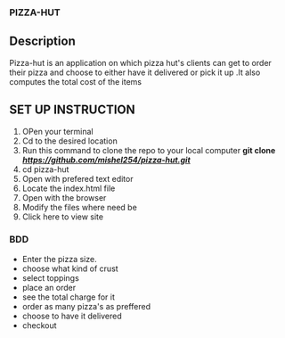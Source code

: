 ### PIZZA-HUT

## Description
Pizza-hut is an application on which pizza hut's clients can get to order their pizza and choose to either have it delivered or pick it up .It also computes the total cost of the items


## SET UP INSTRUCTION
1. OPen your terminal
2. Cd to the desired location
3. Run this command to clone the repo to your local computer **git clone _https://github.com/mishel254/pizza-hut.git_**
4. cd pizza-hut
5. Open with prefered text editor
6. Locate the index.html file
7. Open with the browser
8. Modify the files where need be
9. Click here to view site

### BDD
 - Enter the pizza size.
 - choose what kind of crust
 - select toppings
 - place an order
 - see the total charge for it
 - order as many pizza's as preffered
 - choose to have it delivered
 - checkout



